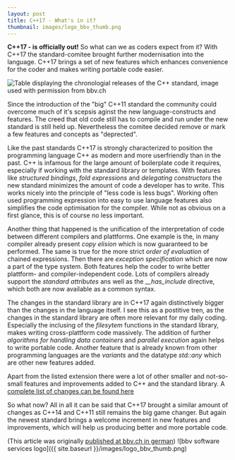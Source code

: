 ```yaml
---
layout: post
title: C++17 - What's in it? 
thumbnail: images/logo_bbv_thumb.png
---
```


**C++17 - is officially out!** So what can we as coders expect from it? With C++17 the standard-comitee brought further modernisation into the language. C++17 brings a set of new features which enhances convenience for the coder and makes writing portable code easier. 

![Table displaying the chronologial releases of the C++ standard, image used with permission from bbv.ch](http://blog.bbv.ch/wp-content/uploads/2017/12/bbv_Booklet_CPP_Timeline_1200px.jpg)

Since the introduction of the "big" C++11 standard the community could overcome much of it's scepsis aginst the new language-constructs and features. The creed that old code still has to compile and run under the new standard is still held up. Nevertheless the comitee decided remove or mark a few features and concepts as "deprected". 

Like the past standards C++17 is strongly characterized to position the programming language C++ as modern and more userfriendly than in the past. C++ is infamous for the large amount of boilerplate code it requires, especially if working with the standard library or templates. With features like *structured bindings*, *fold expressions* and *delegating constructors* the new standard minimizes the amount of code a developer has to write. This works nicely into the principle of "less code is less bugs". Working often used programming expression into easy to use language features also simplifies the code optimisation for the compiler. While not as obvious on a first glance, this is of course no less important. 

Another thing that happened is the unification of the interpretation of code between different compilers and plattforms. One example is the, in many compiler already present *copy elision* which is now guaranteed to be performed. The same is true for the more strict *order of evaluation* of chained expressions. Then there are *exception specification* which are now a part of the type system. Both features help the coder to write better plattform- and compiler-independent code. 
Lots of compilers already support the *standard attributes* ans well as the *\_\_has_include* directive, which both are now available as a common syntax. 

The changes in the standard library are in C++17 again distinctively bigger than the changes in the language itself. I see this as a postitive tren, as the changes in the standard library are often more relevant for my daily coding. Especially the inclusing of the *filesytem* functions in the standard library, makes writing cross-plattform code massively. The addition of further *algorithms for handling data containers* and *parallel execution* again helps to write portable code. 
Another feature that is already known from other programming languages are the *variants* and the datatype *std::any* which are other new features added.

Apart from the listed extension there were a lot of other smaller and not-so-small features and improvements added to C++ and the standard library. A [complete list of changes can be found here](https://isocpp.org/files/papers/p0636r0.html)

So what now? All in all it can be said that C++17 brought a similar amount of changes as C++14 and C++11 still remains the big game changer. But again the newest standard brings a welcome increment in new features and improvements, which will help us producing better and more portable code. 

(This article was originally [published at bbv.ch in german](http://blog.bbv.ch/2017/12/12/cpp17-was-bringt-der-neue-standard/))
![bbv software services logo]({{ site.baseurl }}/images/logo_bbv_thumb.png)
